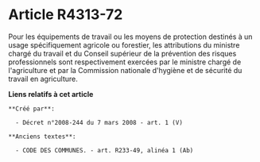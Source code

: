 # Article R4313-72

Pour les équipements de travail ou les moyens de protection destinés à un usage spécifiquement agricole ou forestier, les
attributions du ministre chargé du travail et du Conseil supérieur de la prévention des risques professionnels sont
respectivement exercées par le ministre chargé de l'agriculture et par la Commission nationale d'hygiène et de sécurité du
travail en agriculture.

**Liens relatifs à cet article**

	**Créé par**:

	  - Décret n°2008-244 du 7 mars 2008 - art. 1 (V)

	**Anciens textes**:

	  - CODE DES COMMUNES. - art. R233-49, alinéa 1 (Ab)
